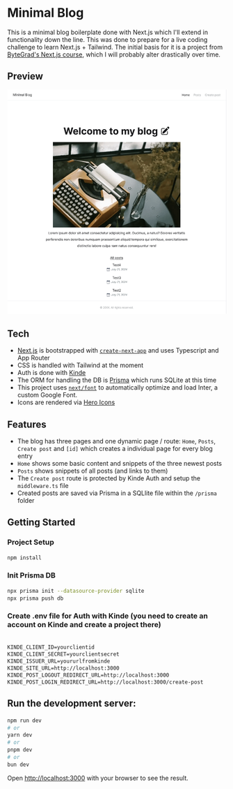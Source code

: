 # Minimal Blog

This is a minimal blog boilerplate done with Next.js which I'll extend in functionality down the line. This was done to prepare for a live coding challenge to learn Next.js + Tailwind. The initial basis for it is a project from [ByteGrad's Next.js course](https://bytegrad.com/courses/professional-react-nextjs), which I will probably alter drastically over time.

## Preview

![Minimal Blog](/public/screenshot.png)

## Tech

- [Next.js](https://nextjs.org/) is bootstrapped with [`create-next-app`](https://github.com/vercel/next.js/tree/canary/packages/create-next-app) and uses Typescript and App Router
- CSS is handled with Tailwind at the moment
- Auth is done with [Kinde](https://kinde.com/)
- The ORM for handling the DB is [Prisma](https://www.prisma.io/) which runs SQLite at this time
- This project uses [`next/font`](https://nextjs.org/docs/basic-features/font-optimization) to automatically optimize and load Inter, a custom Google Font.
- Icons are rendered via [Hero Icons](https://heroicons.com/)

## Features

- The blog has three pages and one dynamic page / route: `Home`, `Posts`, `Create post` and `[id]` which creates a individual page for every blog entry
- `Home` shows some basic content and snippets of the three newest posts
- `Posts` shows snippets of all posts (and links to them)
- The `Create post` route is protected by Kinde Auth and setup the `middleware.ts` file
- Created posts are saved via Prisma in a SQLlite file within the `/prisma` folder

## Getting Started

### Project Setup

```sh
npm install
```
### Init Prisma DB

```sh
npx prisma init --datasource-provider sqlite
npx prisma push db
```

### Create .env file for Auth with Kinde (you need to create an account on Kinde and create a project there)
```DATABASE_URL="file:./dev.db"

KINDE_CLIENT_ID=yourclientid
KINDE_CLIENT_SECRET=yourclientsecret
KINDE_ISSUER_URL=yoururlfromkinde
KINDE_SITE_URL=http://localhost:3000
KINDE_POST_LOGOUT_REDIRECT_URL=http://localhost:3000
KINDE_POST_LOGIN_REDIRECT_URL=http://localhost:3000/create-post
```

## Run the development server:

```bash
npm run dev
# or
yarn dev
# or
pnpm dev
# or
bun dev
```

Open [http://localhost:3000](http://localhost:3000) with your browser to see the result.


